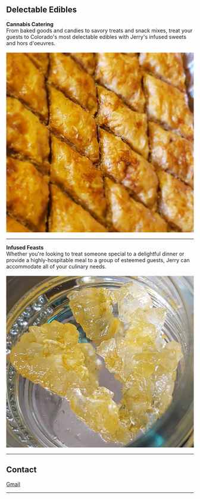 ## Delectable Edibles 

__Cannabis Catering__
<br>
From baked goods and candies to savory treats and snack mixes, treat your guests to Colorado's most delectable edibles with Jerry's infused sweets and hors d'oeuvres.
<br><br>
<img src="images/baklava.png?raw=true"/>

---
__Infused Feasts__
<br>
Whether you're looking to treat someone special to a delightful dinner or provide a highly-hospitable meal to a group of esteemed guests, Jerry can accommodate all of your culinary needs.
<br><br>
<img src="images/crystals.png?raw=true"/>

---

## Contact
[Gmail](mailto:jerryagoldfarb@gmail.com)

---
